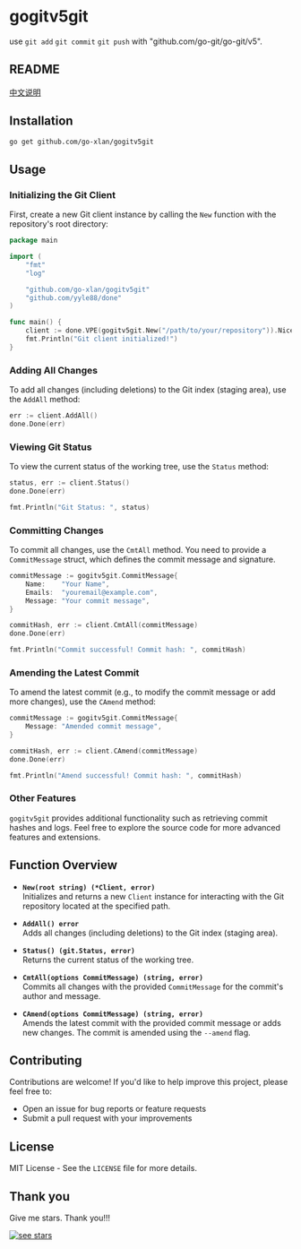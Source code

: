 # gogitv5git
use `git add` `git commit` `git push` with "github.com/go-git/go-git/v5".

## README
[中文说明](README.zh.md)

## Installation

```bash
go get github.com/go-xlan/gogitv5git
```

## Usage

### Initializing the Git Client

First, create a new Git client instance by calling the `New` function with the repository's root directory:

```go
package main

import (
	"fmt"
	"log"

	"github.com/go-xlan/gogitv5git"
	"github.com/yyle88/done"
)

func main() {
	client := done.VPE(gogitv5git.New("/path/to/your/repository")).Nice()
	fmt.Println("Git client initialized!")
}
```

### Adding All Changes

To add all changes (including deletions) to the Git index (staging area), use the `AddAll` method:

```go
err := client.AddAll()
done.Done(err)
```

### Viewing Git Status

To view the current status of the working tree, use the `Status` method:

```go
status, err := client.Status()
done.Done(err)

fmt.Println("Git Status: ", status)
```

### Committing Changes

To commit all changes, use the `CmtAll` method. You need to provide a `CommitMessage` struct, which defines the commit message and signature.

```go
commitMessage := gogitv5git.CommitMessage{
	Name:    "Your Name",
	Emails:  "youremail@example.com",
	Message: "Your commit message",
}

commitHash, err := client.CmtAll(commitMessage)
done.Done(err)

fmt.Println("Commit successful! Commit hash: ", commitHash)
```

### Amending the Latest Commit

To amend the latest commit (e.g., to modify the commit message or add more changes), use the `CAmend` method:

```go
commitMessage := gogitv5git.CommitMessage{
	Message: "Amended commit message",
}

commitHash, err := client.CAmend(commitMessage)
done.Done(err)

fmt.Println("Amend successful! Commit hash: ", commitHash)
```

### Other Features

`gogitv5git` provides additional functionality such as retrieving commit hashes and logs. Feel free to explore the source code for more advanced features and extensions.

## Function Overview

- **`New(root string) (*Client, error)`**  
  Initializes and returns a new `Client` instance for interacting with the Git repository located at the specified path.

- **`AddAll() error`**  
  Adds all changes (including deletions) to the Git index (staging area).

- **`Status() (git.Status, error)`**  
  Returns the current status of the working tree.

- **`CmtAll(options CommitMessage) (string, error)`**  
  Commits all changes with the provided `CommitMessage` for the commit's author and message.

- **`CAmend(options CommitMessage) (string, error)`**  
  Amends the latest commit with the provided commit message or adds new changes. The commit is amended using the `--amend` flag.

## Contributing

Contributions are welcome! If you'd like to help improve this project, please feel free to:

- Open an issue for bug reports or feature requests
- Submit a pull request with your improvements

## License

MIT License - See the `LICENSE` file for more details.

## Thank you

Give me stars. Thank you!!!

[![see stars](https://starchart.cc/go-xlan/gogitv5git.svg?variant=adaptive)](https://starchart.cc/go-xlan/gogitv5git)
